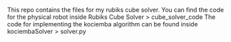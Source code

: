 This repo contains the files for my rubiks cube solver. You can find the code for the physical robot inside Rubiks Cube Solver > cube_solver_code
The code for implementing the kociemba algorithm can be found inside kociembaSolver > solver.py
